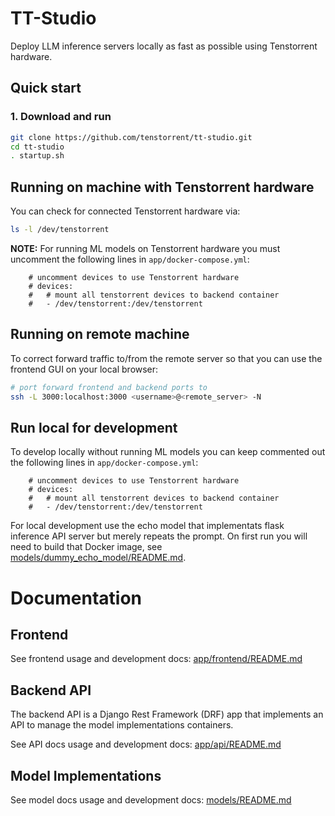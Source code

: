# TT-Studio

Deploy LLM inference servers locally as fast as possible using Tenstorrent hardware.

## Quick start

### 1. Download and run
```bash
git clone https://github.com/tenstorrent/tt-studio.git
cd tt-studio
. startup.sh
```

## Running on machine with Tenstorrent hardware

You can check for connected Tenstorrent hardware via:
```bash
ls -l /dev/tenstorrent
```

__NOTE:__ For running ML models on Tenstorrent hardware you must uncomment the following lines in `app/docker-compose.yml`:
```
    # uncomment devices to use Tenstorrent hardware
    # devices:
    #   # mount all tenstorrent devices to backend container
    #   - /dev/tenstorrent:/dev/tenstorrent
```

## Running on remote machine

To correct forward traffic to/from the remote server so that you can use the frontend GUI on your local browser:
```bash
# port forward frontend and backend ports to
ssh -L 3000:localhost:3000 <username>@<remote_server> -N
```

## Run local for development

To develop locally without running ML models you can keep commented out the following lines in `app/docker-compose.yml`:
```
    # uncomment devices to use Tenstorrent hardware
    # devices:
    #   # mount all tenstorrent devices to backend container
    #   - /dev/tenstorrent:/dev/tenstorrent
```

For local development use the echo model that implementats flask inference API server but merely repeats the prompt. On first run you will need to build that Docker image, see [models/dummy_echo_model/README.md](models/dummy_echo_model/README.md).

# Documentation

## Frontend

See frontend usage and development docs: [app/frontend/README.md](app/frontend/README.md)

## Backend API

The backend API is a Django Rest Framework (DRF) app that implements an API to manage the model implementations containers.

See API docs usage and development docs: [app/api/README.md](app/api/README.md)

## Model Implementations

See model docs usage and development docs: [models/README.md](models/README.md)

